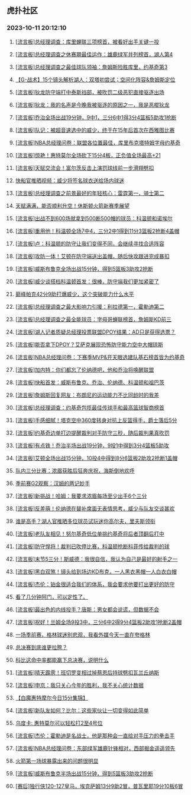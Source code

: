 ## 虎扑社区 
### 2023-10-11 20:12:10

1. [[流言板]总经理调查：库里蝉联三项榜首，被看好出手关键一投](https://bbs.hupu.com/62433187.html)

2. [[流言板]总经理调查之休赛期最佳运作：雄鹿绿军并列榜首，湖人第4](https://bbs.hupu.com/62432240.html)

3. [[流言板]总经理调查之最佳球队领袖：詹姆斯险胜库里，约基奇第3](https://bbs.hupu.com/62433041.html)

4. [【G-战术】15个镜头解析湖人：双塔初尝试；空间化阵容&詹姆斯定位](https://bbs.hupu.com/62433214.html)

5. [[流言板]狄龙防守端打中泰斯裆部，被吹罚二级恶犯直接驱逐出场](https://bbs.hupu.com/62425136.html)

6. [[流言板]狄龙：我的名声是今晚我被驱逐的原因之一，我是恶棍狄龙](https://bbs.hupu.com/62428183.html)

7. [[流言板]乔治全场出战19分钟，9中1，三分6中1得3分4篮板5助攻1抢断](https://bbs.hupu.com/62429159.html)

8. [[流言板]队记：被超音速选中的威少，终于在15年后首次在西雅图比赛](https://bbs.hupu.com/62428289.html)

9. [[流言板]NBA总经理问卷：联盟各位置最佳，库里布克塔特姆字母约基奇](https://bbs.hupu.com/62427178.html)

10. [[流言板]惊艳！惠特莫尔全场砍下15分4板，正负值全场最高+21](https://bbs.hupu.com/62427403.html)

11. [[流言板]天赋交流会！富尔茨反击上演罚球线前一步滑翔劈扣](https://bbs.hupu.com/62425759.html)

12. [快船官推晒视频：威少将签名球衣送给场内球迷](https://bbs.hupu.com/62429411.html)

13. [[流言板]总经理调查之前景最好的年轻核心：雷霆第一，骑士第二](https://bbs.hupu.com/62433281.html)

14. [天赋满满，能否顺利升空！休斯顿火箭新赛季展望](https://bbs.hupu.com/62431829.html)

15. [[流言板]出战不到600场就拿到500断500帽的球员：科温顿和诺埃尔](https://bbs.hupu.com/62428338.html)

16. [[流言板]重用他！科温顿全场7中4，三分2中1得到11分3篮板2抢断4盖帽](https://bbs.hupu.com/62429224.html)

17. [[流言板]卢：科温顿的防守让我们变得不同，会继续寻找合适阵容](https://bbs.hupu.com/62431402.html)

18. [[流言板]攻防一体！艾顿在防守端送出盖帽，随后快攻跟进完成暴扣](https://bbs.hupu.com/62428403.html)

19. [[流言板]威斯布鲁克全场出战15分钟，得到5篮板3助攻2抢断](https://bbs.hupu.com/62429199.html)

20. [[流言板]威少谈搭档科温顿首发：很棒，防守端我们更加紧密了](https://bbs.hupu.com/62431512.html)

21. [巅峰帕克42分9助打爆威少，这个突破能力什么水平](https://bbs.hupu.com/62426575.html)

22. [[流言板]总经理调查之最大影响力引援：利拉德第一，霍勒迪第二](https://bbs.hupu.com/62432360.html)

23. [[流言板]总经理调查之最全能球员：字母哥蝉联榜首，詹姆斯KD前三](https://bbs.hupu.com/62433107.html)

24. [[流言板]湖人记者质疑总经理投票联盟DPOY结果：AD只是获得选票？](https://bbs.hupu.com/62428401.html)

25. [[流言板]能否拿下DPOY？艾萨克展现恐怖防守能力空中大帽琼斯](https://bbs.hupu.com/62425521.html)

26. [[流言板]NBA总经理问卷：下赛季MVP&开天眼选建队基石榜首皆为约基奇](https://bbs.hupu.com/62426804.html)

27. [[流言板]加内特：你们都忘了伦纳德吧，他和乔治将唤醒联盟](https://bbs.hupu.com/62426050.html)

28. [[流言板]快船首发：威斯布鲁克、乔治、伦纳德、科温顿和祖巴茨](https://bbs.hupu.com/62425129.html)

29. [[流言板]詹姆斯回复网友：布朗尼的运动能力不比同龄时的我差](https://bbs.hupu.com/62424595.html)

30. [[流言板]总经理调查：约基奇包揽最佳传球手和最高篮球智商榜首](https://bbs.hupu.com/62432960.html)

31. [[流言板]手感细腻！塔克空中360度转身对抗上反篮得手，爵士落后5分](https://bbs.hupu.com/62428821.html)

32. [[流言板]约基奇边单打边提醒裁判对手防守三秒，随后裁判果真吹罚](https://bbs.hupu.com/62427777.html)

33. [[流言板]有点铁！乔治半场出战19分钟，9投1中得到3分4篮板5助攻](https://bbs.hupu.com/62427991.html)

34. [[流言板]艾顿全场出战15分钟，10投4中得到8分6篮板2助攻2抢断1盖帽](https://bbs.hupu.com/62429283.html)

35. [队内三分比赛：浓眉获胜后狂奔庆祝，海斯倒地欢呼](https://bbs.hupu.com/62424413.html)

36. [季前赛G2观察：汉姆的两记妙手](https://bbs.hupu.com/62430626.html)

37. [[流言板]新挑战！哈姆：我要求浓眉每场至少出手6个三分](https://bbs.hupu.com/62424342.html)

38. [[流言板]反差萌！伦纳德在替补席面无表情思考，威少与队友交谈甚欢](https://bbs.hupu.com/62428949.html)

39. [谁是高手？湖人官推晒多位球员试玩迷你高尔夫，里夫斯领衔](https://bbs.hupu.com/62431875.html)

40. [[流言板]老队友相见！努尔基奇低位单挑约基奇将后者顶翻后打中](https://bbs.hupu.com/62426832.html)

41. [[流言板]防守悍将！裁判已吹停比赛，科温顿抢断科菲传给裁判的球](https://bbs.hupu.com/62428589.html)

42. [[流言板]末节5三分！斯威德：我很自信，我认为自己是最好的射手之一](https://bbs.hupu.com/62432855.html)

43. [[流言板]黑白双煞！镜头给到场边KD布克，一人黑衣黑帽一人白衣白帽](https://bbs.hupu.com/62427151.html)

44. [[流言板]杰伦：铂金很适合我们的体系，我会要求他要打出更好的防守](https://bbs.hupu.com/62433618.html)

45. [看了几分钟阿门，可以定性了。](https://bbs.hupu.com/62425309.html)

46. [[流言板]最出色的内线投手？唐斯：男女都会说谎，但数据不会](https://bbs.hupu.com/62428979.html)

47. [[流言板]祝好！兰姆全场9投3中，三分6中2得9分4篮板2助攻1抢断2盖帽](https://bbs.hupu.com/62429343.html)

48. [一场季前赛，格林球迷别悲观，我看外媒今天一直在夸格林](https://bbs.hupu.com/62432852.html)

49. [总决赛到底谁更拉胯？](https://bbs.hupu.com/62431460.html)

50. [科比这命中率都能赢下总决赛，说明什么](https://bbs.hupu.com/62433165.html)

51. [[流言板]晴天霹雳！班切罗变相过掉蔡恩后持球劈扣瓦兰丘纳斯](https://bbs.hupu.com/62425027.html)

52. [[流言板]申京：我只关心今年的胜利，我不关心统计数据](https://bbs.hupu.com/62433571.html)

53. [【白魔惠特摩尔今日15分集锦】](https://bbs.hupu.com/62428085.html)

54. [[流言板]新队友如何？比尔：这些家伙让一切变得如此简单](https://bbs.hupu.com/62433652.html)

55. [乌度卡:  惠特莫尔可以轻松打2至4号位](https://bbs.hupu.com/62430995.html)

56. [[流言板]杰伦：霍勒迪是名战士，他是那种会一直给对手压力的拳击手](https://bbs.hupu.com/62433467.html)

57. [[流言板]NBA总经理问卷：东部绿军雄鹿针锋相对，西部掘金遥遥领先](https://bbs.hupu.com/62426607.html)

58. [火箭第一场球暴露出来的问题很明显](https://bbs.hupu.com/62431250.html)

59. [[流言板]威斯布鲁克半场出战15分钟，得到5篮板3助攻2抢断](https://bbs.hupu.com/62428031.html)

60. [[赛后]独行侠120-127皇马，埃克萨姆13分9助2冒，普瓦里耶19分10板6冒](https://bbs.hupu.com/62424094.html)

